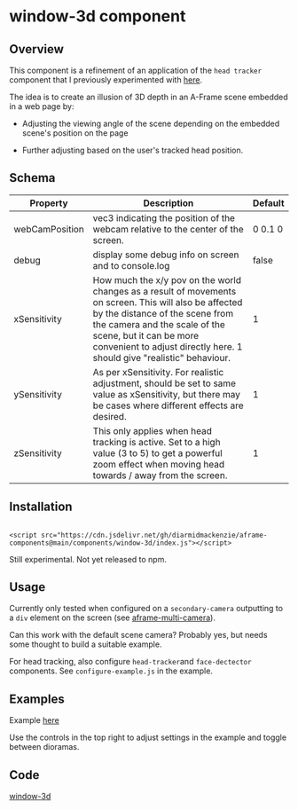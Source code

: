 # window-3d component

## Overview

This component is a refinement of an application of the `head tracker` component that I previously experimented with [here](https://diarmidmackenzie.github.io/aframe-components/components/head-tracking/test/window-camera3.html).

The idea is to create an illusion of 3D depth in an A-Frame scene embedded in a web page by:

- Adjusting the viewing angle of the scene depending on the embedded scene's position on the page

- Further adjusting based on the user's tracked head position.

  


## Schema



| Property       | Description                                                  | Default |
| -------------- | ------------------------------------------------------------ | ------- |
| webCamPosition | vec3 indicating the position of the webcam relative to the center of the screen. | 0 0.1 0 |
| debug          | display some debug info on screen and to console.log         | false   |
| xSensitivity   | How much the x/y pov on the world changes as a result of movements on screen.  This will also be affected by the distance of the scene from the camera and the scale of the scene, but it can be more convenient to adjust directly here.  1 should give "realistic" behaviour. | 1       |
| ySensitivity   | As per xSensitivity.  For realistic adjustment, should be set to same value as xSensitivity, but there may be cases where different effects are desired. | 1       |
| zSensitivity   | This only applies when head tracking is active.  Set to a high value (3 to 5) to get a powerful zoom effect when moving head towards / away from the screen. | 1       |



## Installation

```

<script src="https://cdn.jsdelivr.net/gh/diarmidmackenzie/aframe-components@main/components/window-3d/index.js"></script>
```

Still experimental.  Not yet released to npm.



## Usage

Currently only tested when configured on a `secondary-camera` outputting to a `div` element on the screen (see [aframe-multi-camera](https://diarmidmackenzie.github.io/aframe-multi-camera/)).

Can this work with the default scene camera?  Probably yes, but needs some thought to build a suitable example.

For head tracking, also configure `head-tracker`and `face-dectector` components.  See `configure-example.js` in the example.



## Examples

Example [here](http://diarmidmackenzie.github.io/aframe-components/component-usage/window-3d/)

Use the controls in the top right to adjust settings in the example and toggle between dioramas.


## Code

  [window-3d](https://github.com/diarmidmackenzie/aframe-components/blob/main/components/window-3d/index.js)

